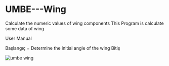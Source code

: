 # UMBE---Wing
Calculate the numeric values of wing components
This Program is calculate some data of wing

User Manual 

Başlangıç = Determine the initial angle of the wing
Bitiş

![umbe wing](https://github.com/enessbass/UMBE---Wing/assets/96183622/897e1b94-70dc-45ce-b0c6-004ba95efaf5)
